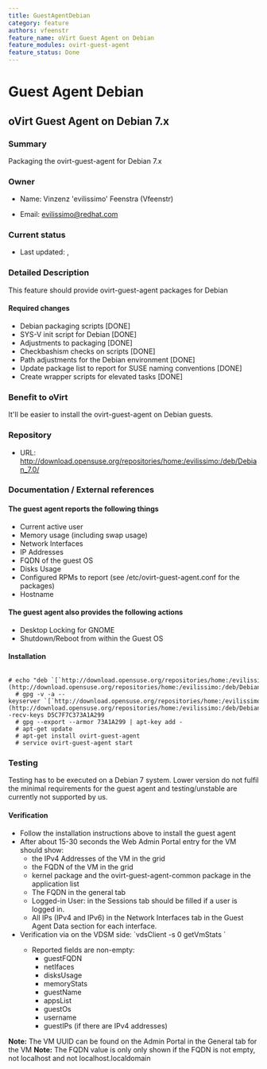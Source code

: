```yaml
---
title: GuestAgentDebian
category: feature
authors: vfeenstr
feature_name: oVirt Guest Agent on Debian
feature_modules: ovirt-guest-agent
feature_status: Done
---
```


# Guest Agent Debian

## oVirt Guest Agent on Debian 7.x

### Summary

Packaging the ovirt-guest-agent for Debian 7.x

### Owner

*   Name: Vinzenz 'evilissimo' Feenstra (Vfeenstr)

<!-- -->

*   Email: <evilissimo@redhat.com>

### Current status

*   Last updated: ,

### Detailed Description

This feature should provide ovirt-guest-agent packages for Debian

#### Required changes

*   Debian packaging scripts [DONE]
*   SYS-V init script for Debian [DONE]
*   Adjustments to packaging [DONE]
*   Checkbashism checks on scripts [DONE]
*   Path adjustments for the Debian environment [DONE]
*   Update package list to report for SUSE naming conventions [DONE]
*   Create wrapper scripts for elevated tasks [DONE]

### Benefit to oVirt

It'll be easier to install the ovirt-guest-agent on Debian guests.

### Repository

*   URL: <http://download.opensuse.org/repositories/home:/evilissimo:/deb/Debian_7.0/>

### Documentation / External references

#### The guest agent reports the following things

*   Current active user
*   Memory usage (including swap usage)
*   Network Interfaces
*   IP Addresses
*   FQDN of the guest OS
*   Disks Usage
*   Configured RPMs to report (see /etc/ovirt-guest-agent.conf for the packages)
*   Hostname

#### The guest agent also provides the following actions

*   Desktop Locking for GNOME
*   Shutdown/Reboot from within the Guest OS

#### Installation

      # echo "deb `[`http://download.opensuse.org/repositories/home:/evilissimo:/deb/Debian_7.0/`](http://download.opensuse.org/repositories/home:/evilissimo:/deb/Debian_7.0/)` ./" >> /etc/apt/sources.list
      # gpg -v -a --keyserver `[`http://download.opensuse.org/repositories/home:/evilissimo:/deb/Debian_7.0/Release.key`](http://download.opensuse.org/repositories/home:/evilissimo:/deb/Debian_7.0/Release.key)` --recv-keys D5C7F7C373A1A299
      # gpg --export --armor 73A1A299 | apt-key add -
      # apt-get update
      # apt-get install ovirt-guest-agent
      # service ovirt-guest-agent start

### Testing

Testing has to be executed on a Debian 7 system. Lower version do not fulfil the minimal requirements for the guest agent and testing/unstable are currently not supported by us.

#### Verification

*   Follow the installation instructions above to install the guest agent
*   After about 15-30 seconds the Web Admin Portal entry for the VM should show:
    -   the IPv4 Addresses of the VM in the grid
    -   the FQDN of the VM in the grid
    -   kernel package and the ovirt-guest-agent-common package in the application list
    -   The FQDN in the general tab
    -   Logged-in User: in the Sessions tab should be filled if a user is logged in.
    -   All IPs (IPv4 and IPv6) in the Network Interfaces tab in the Guest Agent Data section for each interface.
*   Verification via on the VDSM side: \`vdsClient -s 0 getVmStats <VM UUID>\`
    -   Reported fields are non-empty:
        -   guestFQDN
        -   netIfaces
        -   disksUsage
        -   memoryStats
        -   guestName
        -   appsList
        -   guestOs
        -   username
        -   guestIPs (if there are IPv4 addresses)

**Note:** The VM UUID can be found on the Admin Portal in the General tab for the VM **Note:** The FQDN value is only only shown if the FQDN is not empty, not localhost and not localhost.localdomain



